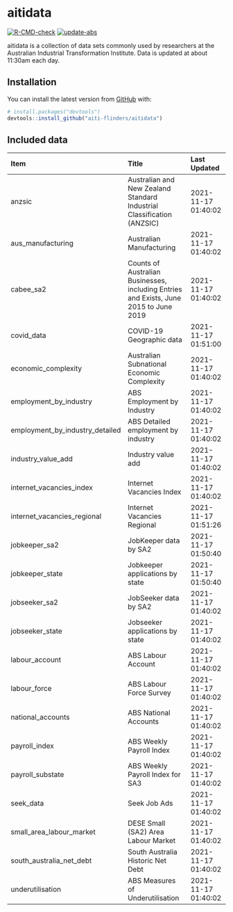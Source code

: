 
<!-- README.md is generated from README.Rmd. Please edit that file -->

# aitidata

<!-- badges: start -->

[![R-CMD-check](https://github.com/aiti-flinders/aitidata/actions/workflows/R-CMD-check.yaml/badge.svg)](https://github.com/aiti-flinders/aitidata/actions/workflows/R-CMD-check.yaml)
[![update-abs](https://github.com/aiti-flinders/aitidata/workflows/update-abs/badge.svg)](https://github.com/aiti-flinders/aitidata/actions)
<!-- badges: end -->

aitidata is a collection of data sets commonly used by researchers at
the Australian Industrial Transformation Institute. Data is updated at
about 11:30am each day.

## Installation

You can install the latest version from [GitHub](https://github.com/)
with:

``` r
# install.packages("devtools")
devtools::install_github("aiti-flinders/aitidata")
```

## Included data

| Item                               | Title                                                                                 | Last Updated        |
| :--------------------------------- | :------------------------------------------------------------------------------------ | :------------------ |
| anzsic                             | Australian and New Zealand Standard Industrial Classification (ANZSIC)                | 2021-11-17 01:40:02 |
| aus\_manufacturing                 | Australian Manufacturing                                                              | 2021-11-17 01:40:02 |
| cabee\_sa2                         | Counts of Australian Businesses, including Entries and Exists, June 2015 to June 2019 | 2021-11-17 01:40:02 |
| covid\_data                        | COVID-19 Geographic data                                                              | 2021-11-17 01:51:00 |
| economic\_complexity               | Australian Subnational Economic Complexity                                            | 2021-11-17 01:40:02 |
| employment\_by\_industry           | ABS Employment by Industry                                                            | 2021-11-17 01:40:02 |
| employment\_by\_industry\_detailed | ABS Detailed employment by industry                                                   | 2021-11-17 01:40:02 |
| industry\_value\_add               | Industry value add                                                                    | 2021-11-17 01:40:02 |
| internet\_vacancies\_index         | Internet Vacancies Index                                                              | 2021-11-17 01:40:02 |
| internet\_vacancies\_regional      | Internet Vacancies Regional                                                           | 2021-11-17 01:51:26 |
| jobkeeper\_sa2                     | JobKeeper data by SA2                                                                 | 2021-11-17 01:50:40 |
| jobkeeper\_state                   | Jobkeeper applications by state                                                       | 2021-11-17 01:50:40 |
| jobseeker\_sa2                     | JobSeeker data by SA2                                                                 | 2021-11-17 01:40:02 |
| jobseeker\_state                   | Jobseeker applications by state                                                       | 2021-11-17 01:40:02 |
| labour\_account                    | ABS Labour Account                                                                    | 2021-11-17 01:40:02 |
| labour\_force                      | ABS Labour Force Survey                                                               | 2021-11-17 01:40:02 |
| national\_accounts                 | ABS National Accounts                                                                 | 2021-11-17 01:40:02 |
| payroll\_index                     | ABS Weekly Payroll Index                                                              | 2021-11-17 01:40:02 |
| payroll\_substate                  | ABS Weekly Payroll Index for SA3                                                      | 2021-11-17 01:40:02 |
| seek\_data                         | Seek Job Ads                                                                          | 2021-11-17 01:40:02 |
| small\_area\_labour\_market        | DESE Small (SA2) Area Labour Market                                                   | 2021-11-17 01:40:02 |
| south\_australia\_net\_debt        | South Australia Historic Net Debt                                                     | 2021-11-17 01:40:02 |
| underutilisation                   | ABS Measures of Underutilisation                                                      | 2021-11-17 01:40:02 |
